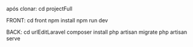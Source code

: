 após clonar:
cd projectFull

FRONT:
cd front
npm install
npm run dev

BACK:
cd urlEditLaravel
composer install
php artisan migrate
php artisan serve
